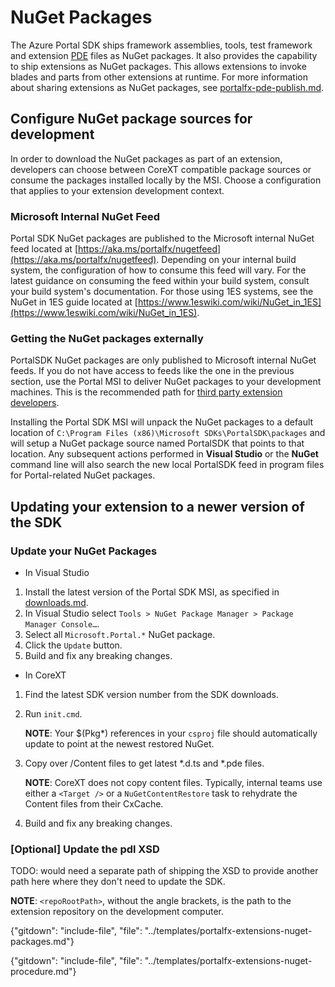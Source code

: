 
# NuGet Packages

The Azure Portal SDK ships framework assemblies, tools, test framework and extension [PDE](portalfx-extensions-glossary-onboarding.md) files as NuGet packages. It also provides the capability to ship extensions as NuGet packages. This allows extensions to invoke blades and parts from other extensions at runtime. For more information about sharing  extensions as NuGet packages, see [portalfx-pde-publish.md](portalfx-pde-publish.md).

## Configure NuGet package sources for development

In order to download the NuGet packages as part of an extension, developers can choose between CoreXT compatible package sources or consume the packages installed locally by the MSI. Choose a configuration that applies to your extension development context.

### Microsoft Internal NuGet Feed

Portal SDK NuGet packages are published to the Microsoft internal NuGet feed located at [https://aka.ms/portalfx/nugetfeed](https://aka.ms/portalfx/nugetfeed).  Depending on your internal build system, the configuration of how to consume this feed will vary.  For the latest guidance on consuming the feed within your build system, consult your build system's documentation. For those using 1ES systems, see the NuGet in 1ES guide located at [https://www.1eswiki.com/wiki/NuGet_in_1ES](https://www.1eswiki.com/wiki/NuGet_in_1ES).

### Getting the NuGet packages externally

PortalSDK NuGet packages are only published to Microsoft internal NuGet feeds.  If you do not have access to feeds like the one in the previous section, use the Portal MSI to deliver NuGet packages to your development machines.  This is the recommended path for [third party extension developers](portalfx-extensions-glossary-onboarding.md).

Installing the Portal SDK MSI will unpack the NuGet packages to a default location of `C:\Program Files (x86)\Microsoft SDKs\PortalSDK\packages` and will setup a NuGet package source named PortalSDK that points to that location.  Any subsequent actions performed in **Visual Studio** or the **NuGet** command line will also search the new local PortalSDK feed in program files for Portal-related NuGet packages.

## Updating your extension to a newer version of the SDK

### Update your NuGet Packages

<!-- Determine where the NuGet Package Manager is located in VS 2015 and 2017 --> 
* In Visual Studio
1. Install the latest version of the Portal SDK MSI, as specified in [downloads.md](downloads.md).
1. In Visual Studio select `Tools > NuGet Package Manager > Package Manager Console…`.
1. Select all `Microsoft.Portal.*` NuGet package.
1. Click the `Update` button.
1. Build and fix any breaking changes.

* In CoreXT
1. Find the latest SDK version number from the SDK downloads.
1. Run `init.cmd`.

    **NOTE**: Your $(Pkg*) references in your `csproj` file  should automatically update to point at the newest restored NuGet.
1. Copy over /Content files to get latest *.d.ts and *.pde files.

    **NOTE**:  CoreXT does not copy content files. Typically, internal teams use either a `<Target />` or a `NuGetContentRestore` task to rehydrate the Content files from their CxCache.
1. Build and fix any breaking changes.

### [Optional] Update the pdl XSD

TODO: would need a separate path of shipping the XSD to provide another path here where they don't need to update the SDK.

**NOTE**:  `<repoRootPath>`, without the angle brackets, is the path to the extension repository on the development computer.


{"gitdown": "include-file", "file": "../templates/portalfx-extensions-nuget-packages.md"}

{"gitdown": "include-file", "file": "../templates/portalfx-extensions-nuget-procedure.md"}
